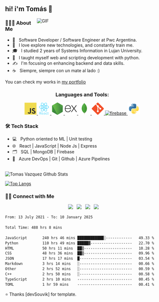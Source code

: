 <h2> hi! i'm Tomás 👋</h2>
<img align="right" alt="GIF" src="https://media1.giphy.com/media/TfelnmQ8VU3K/giphy.gif" width="400"/>

<h3> 👨🏻‍💻 About Me </h3>

- 🔭 &nbsp; Software Developer / Software Engineer at Pwc Argentina.
- 🤔 &nbsp; I love explore new technologies, and constantly train me.
- 🎓 &nbsp; I studied 2 years of Systems Information in Lujan University.
- 💼 &nbsp; I taught myself web and scripting development with python.
- ✍️ &nbsp; I'm focusing on enhancing backend and data skills.
- ☕ &nbsp; Siempre, siempre con un mate al lado :) 

You can check my works in <a href = 'https://tomasvazquez.web.app'>my portfolio</a>

<h3 align="center">Languages and Tools:</h3>
<p align="center"> 
  <a href="https://developer.mozilla.org/en-US/docs/Web/JavaScript" target="_blank" rel="noreferrer"> <img src="https://raw.githubusercontent.com/devicons/devicon/master/icons/javascript/javascript-original.svg" alt="javascript" width="40" height="40"/> </a>
  <a href="https://reactjs.org/" target="_blank" rel="noreferrer"> <img src="https://raw.githubusercontent.com/devicons/devicon/master/icons/react/react-original-wordmark.svg" alt="react" width="40" height="40"/> </a>
  <a href="https://nodejs.org" target="_blank" rel="noreferrer"> <img src="https://raw.githubusercontent.com/devicons/devicon/master/icons/nodejs/nodejs-original.svg" alt="nodejs" width="40" height="40"/> </a>
  <a href = 'https://expressjs.com/es/' target = "_blank" rel ="noferrerer"><img src = "https://raw.githubusercontent.com/devicons/devicon/master/icons/express/express-original.svg" alt = 'express' width='40' height= '40'</a>
    <a href="https://www.mongodb.com/es" target="_blank" rel="noreferrer"> <img src="https://raw.githubusercontent.com/devicons/devicon/master/icons/mongodb/mongodb-original.svg" alt="mongo" width="40" height="40"/> </a>
    <a href="https://git-scm.com/" target="_blank" rel="noreferrer"> <img src="https://raw.githubusercontent.com/devicons/devicon/master/icons/git/git-original.svg" alt="git" width="40" height="40"/> </a>
    <a href="https://firebase.google.com/" target="_blank" rel="noreferrer"> <img src="https://www.vectorlogo.zone/logos/firebase/firebase-icon.svg" alt="firebase" width="40" height="40"/> </a>
     <a href="https://www.python.org" target="_blank" rel="noreferrer"> <img src="https://raw.githubusercontent.com/devicons/devicon/master/icons/python/python-original.svg" alt="python" width="40" height="40"/> </a>  </p>

<h3>🛠 Tech Stack</h3>

- 💻 &nbsp; Python oriented to ML | Unit testing
- 🌐 &nbsp; React | JavaScript | Node Js | Express 
- 🗂️ &nbsp; SQL | MongoDB | Firebase
- 🔧 &nbsp; Azure DevOps | Git | Github | Azure Pipelines

<br>

<img align="center" src='https://github-readme-stats.vercel.app/api?username=vazqueztomas&&show_icons=true&title_color=#1f619c&icon_color=bb2acf&text_color=daf7dc&bg_color=#1f619c%22' alt="Tomas Vazquez Github Stats">

</br>


[![Top Langs](https://github-readme-stats.vercel.app/api/top-langs/?username=vazqueztomas)](https://github.com/vazqueztomas/github-readme-stats)
<br>


<h3> 🤝🏻 Connect with Me </h3>

<p align="center">
&nbsp; <a href="https://twitter.com/tomasvazquez21" target="_blank" rel="noopener noreferrer"><img src="https://img.icons8.com/plasticine/100/000000/twitter.png" width="50" /></a>  
&nbsp; <a href="https://www.instagram.com/tomasvazquez21/" target="_blank" rel="noopener noreferrer"><img src="https://img.icons8.com/plasticine/100/000000/instagram-new.png" width="50" /></a>  
&nbsp; <a href="https://www.linkedin.com/in/tomasvazquez21/" target="_blank" rel="noopener noreferrer"><img src="https://img.icons8.com/plasticine/100/000000/linkedin.png" width="50" /></a>
&nbsp; <a href="mailto:vazquezt2018@gmail.com" target="_blank" rel="noopener noreferrer"><img src="https://img.icons8.com/plasticine/100/000000/gmail.png"  width="50" /></a>
</p>

<!--START_SECTION:waka-->

```txt
From: 13 July 2021 - To: 10 January 2025

Total Time: 488 hrs 8 mins

JavaScript       240 hrs 46 mins ████████████░------------   49.33 %
Python           110 hrs 49 mins █████▓-------------------   22.70 %
HTML             50 hrs 11 mins  ██▒----------------------   10.28 %
CSS              48 hrs 36 mins  ██▒----------------------   09.96 %
JSON             17 hrs 17 mins  █------------------------   03.54 %
Markdown         3 hrs 14 mins   ░------------------------   00.66 %
Other            2 hrs 52 mins   ░------------------------   00.59 %
C++              2 hrs 50 mins   ░------------------------   00.58 %
TypeScript       2 hrs 10 mins   -------------------------   00.45 %
TOML             1 hr 59 mins    -------------------------   00.41 %
```

<!--END_SECTION:waka-->

⭐️ Thanks [devSouvik] for template.
<br>

